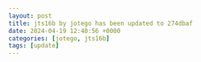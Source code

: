 ```yaml
---
layout: post
title: jts16b by jotego has been updated to 274dbaf
date: 2024-04-19 12:40:56 +0000
categories: [jotego, jts16b]
tags: [update]
---
```


